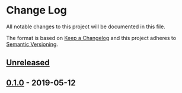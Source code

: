 # Change Log


All notable changes to this project will be documented in this file.

The format is based on [Keep a Changelog](http://keepachangelog.com/en/1.0.0/)
and this project adheres to [Semantic Versioning](http://semver.org/spec/v2.0.0.html).


## [Unreleased]


## [0.1.0] - 2019-05-12


[Unreleased]: https://github.com/sagikazarmark/viper-vault/compare/v0.1.0...HEAD
[0.1.0]: https://github.com/sagikazarmark/viper-vault/compare/v0.0.0...v0.1.0
